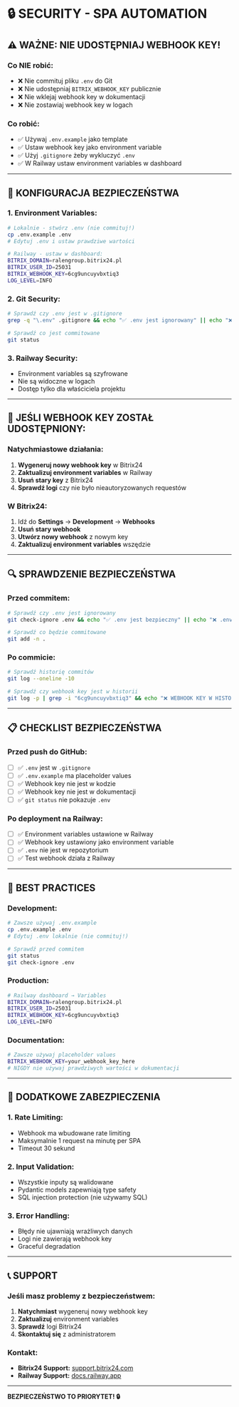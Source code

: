 # 🔒 SECURITY - SPA AUTOMATION

## ⚠️ **WAŻNE: NIE UDOSTĘPNIAJ WEBHOOK KEY!**

### **Co NIE robić:**
- ❌ Nie commituj pliku `.env` do Git
- ❌ Nie udostępniaj `BITRIX_WEBHOOK_KEY` publicznie
- ❌ Nie wklejaj webhook key w dokumentacji
- ❌ Nie zostawiaj webhook key w logach

### **Co robić:**
- ✅ Używaj `.env.example` jako template
- ✅ Ustaw webhook key jako environment variable
- ✅ Użyj `.gitignore` żeby wykluczyć `.env`
- ✅ W Railway ustaw environment variables w dashboard

---

## 🔧 **KONFIGURACJA BEZPIECZEŃSTWA**

### **1. Environment Variables:**
```bash
# Lokalnie - stwórz .env (nie commituj!)
cp .env.example .env
# Edytuj .env i ustaw prawdziwe wartości

# Railway - ustaw w dashboard:
BITRIX_DOMAIN=ralengroup.bitrix24.pl
BITRIX_USER_ID=25031
BITRIX_WEBHOOK_KEY=6cg9uncuyvbxtiq3
LOG_LEVEL=INFO
```

### **2. Git Security:**
```bash
# Sprawdź czy .env jest w .gitignore
grep -q "\.env" .gitignore && echo "✅ .env jest ignorowany" || echo "❌ Dodaj .env do .gitignore"

# Sprawdź co jest commitowane
git status
```

### **3. Railway Security:**
- Environment variables są szyfrowane
- Nie są widoczne w logach
- Dostęp tylko dla właściciela projektu

---

## 🚨 **JEŚLI WEBHOOK KEY ZOSTAŁ UDOSTĘPNIONY:**

### **Natychmiastowe działania:**
1. **Wygeneruj nowy webhook key** w Bitrix24
2. **Zaktualizuj environment variables** w Railway
3. **Usuń stary key** z Bitrix24
4. **Sprawdź logi** czy nie było nieautoryzowanych requestów

### **W Bitrix24:**
1. Idź do **Settings** → **Development** → **Webhooks**
2. **Usuń stary webhook**
3. **Utwórz nowy webhook** z nowym key
4. **Zaktualizuj environment variables** wszędzie

---

## 🔍 **SPRAWDZENIE BEZPIECZEŃSTWA**

### **Przed commitem:**
```bash
# Sprawdź czy .env jest ignorowany
git check-ignore .env && echo "✅ .env jest bezpieczny" || echo "❌ .env może być commitowany!"

# Sprawdź co będzie commitowane
git add -n .
```

### **Po commicie:**
```bash
# Sprawdź historię commitów
git log --oneline -10

# Sprawdź czy webhook key jest w historii
git log -p | grep -i "6cg9uncuyvbxtiq3" && echo "❌ WEBHOOK KEY W HISTORII!" || echo "✅ Webhook key nie jest w historii"
```

---

## 📋 **CHECKLIST BEZPIECZEŃSTWA**

### **Przed push do GitHub:**
- [ ] ✅ `.env` jest w `.gitignore`
- [ ] ✅ `.env.example` ma placeholder values
- [ ] ✅ Webhook key nie jest w kodzie
- [ ] ✅ Webhook key nie jest w dokumentacji
- [ ] ✅ `git status` nie pokazuje `.env`

### **Po deployment na Railway:**
- [ ] ✅ Environment variables ustawione w Railway
- [ ] ✅ Webhook key ustawiony jako environment variable
- [ ] ✅ `.env` nie jest w repozytorium
- [ ] ✅ Test webhook działa z Railway

---

## 🎯 **BEST PRACTICES**

### **Development:**
```bash
# Zawsze używaj .env.example
cp .env.example .env
# Edytuj .env lokalnie (nie commituj!)

# Sprawdź przed commitem
git status
git check-ignore .env
```

### **Production:**
```bash
# Railway dashboard → Variables
BITRIX_DOMAIN=ralengroup.bitrix24.pl
BITRIX_USER_ID=25031
BITRIX_WEBHOOK_KEY=6cg9uncuyvbxtiq3
LOG_LEVEL=INFO
```

### **Documentation:**
```bash
# Zawsze używaj placeholder values
BITRIX_WEBHOOK_KEY=your_webhook_key_here
# NIGDY nie używaj prawdziwych wartości w dokumentacji
```

---

## 🔐 **DODATKOWE ZABEZPIECZENIA**

### **1. Rate Limiting:**
- Webhook ma wbudowane rate limiting
- Maksymalnie 1 request na minutę per SPA
- Timeout 30 sekund

### **2. Input Validation:**
- Wszystkie inputy są walidowane
- Pydantic models zapewniają type safety
- SQL injection protection (nie używamy SQL)

### **3. Error Handling:**
- Błędy nie ujawniają wrażliwych danych
- Logi nie zawierają webhook key
- Graceful degradation

---

## 📞 **SUPPORT**

### **Jeśli masz problemy z bezpieczeństwem:**
1. **Natychmiast** wygeneruj nowy webhook key
2. **Zaktualizuj** environment variables
3. **Sprawdź** logi Bitrix24
4. **Skontaktuj się** z administratorem

### **Kontakt:**
- **Bitrix24 Support:** [support.bitrix24.com](https://support.bitrix24.com)
- **Railway Support:** [docs.railway.app](https://docs.railway.app)

---

**BEZPIECZEŃSTWO TO PRIORYTET! 🔒**
